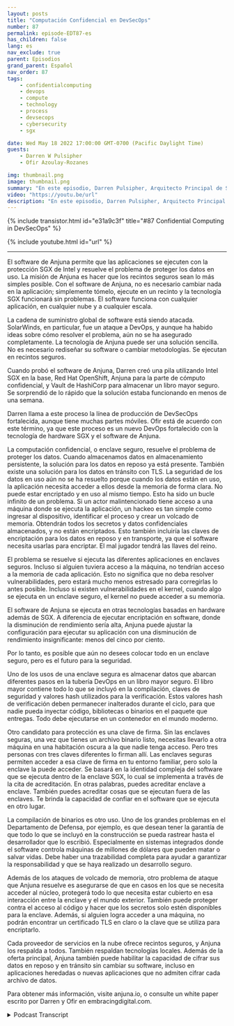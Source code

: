 ```yaml
---
layout: posts
title: "Computación Confidencial en DevSecOps"
number: 87
permalink: episode-EDT87-es
has_children: false
lang: es
nav_exclude: true
parent: Episodios
grand_parent: Español
nav_order: 87
tags:
    - confidentialcomputing
    - devops
    - compute
    - technology
    - process
    - devsecops
    - cybersecurity
    - sgx

date: Wed May 18 2022 17:00:00 GMT-0700 (Pacific Daylight Time)
guests:
    - Darren W Pulsipher
    - Ofir Azoulay-Rozanes

img: thumbnail.png
image: thumbnail.png
summary: "En este episodio, Darren Pulsipher, Arquitecto Principal de Soluciones de Intel, y Ofir Azoulay-Rozanes, Director de Gestión de Productos de Anjuna, discuten las soluciones de Anjuna para la computación confidencial en el ciclo de vida del DevOps."
video: "https://youtu.be/url"
description: "En este episodio, Darren Pulsipher, Arquitecto Principal de Soluciones de Intel, y Ofir Azoulay-Rozanes, Director de Gestión de Productos de Anjuna, discuten las soluciones de Anjuna para la computación confidencial en el ciclo de vida del DevOps."
---
```


<div>
{% include transistor.html id="e31a9c3f" title="#87 Confidential Computing in DevSecOps" %}

{% include youtube.html id="url" %}
</div>

---

El software de Anjuna permite que las aplicaciones se ejecuten con la protección SGX de Intel y resuelve el problema de proteger los datos en uso. La misión de Anjuna es hacer que los recintos seguros sean lo más simples posible. Con el software de Anjuna, no es necesario cambiar nada en la aplicación; simplemente tómelo, ejecute en un recinto y la tecnología SGX funcionará sin problemas. El software funciona con cualquier aplicación, en cualquier nube y a cualquier escala.

La cadena de suministro global de software está siendo atacada. SolarWinds, en particular, fue un ataque a DevOps, y aunque ha habido ideas sobre cómo resolver el problema, aún no se ha asegurado completamente. La tecnología de Anjuna puede ser una solución sencilla. No es necesario rediseñar su software o cambiar metodologías. Se ejecutan en recintos seguros.

Cuando probó el software de Anjuna, Darren creó una pila utilizando Intel SGX en la base, Red Hat OpenShift, Anjuna para la parte de cómputo confidencial, y Vault de HashiCorp para almacenar un libro mayor seguro. Se sorprendió de lo rápido que la solución estaba funcionando en menos de una semana.

Darren llama a este proceso la línea de producción de DevSecOps fortalecida, aunque tiene muchas partes móviles. Ofir está de acuerdo con este término, ya que este proceso es un nuevo DevOps fortalecido con la tecnología de hardware SGX y el software de Anjuna.

La computación confidencial, o enclave seguro, resuelve el problema de proteger los datos. Cuando almacenamos datos en almacenamiento persistente, la solución para los datos en reposo ya está presente. También existe una solución para los datos en tránsito con TLS. La seguridad de los datos en uso aún no se ha resuelto porque cuando los datos están en uso, la aplicación necesita acceder a ellos desde la memoria de forma clara. No puede estar encriptado y en uso al mismo tiempo. Esto ha sido un bucle infinito de un problema. Si un actor malintencionado tiene acceso a una máquina donde se ejecuta la aplicación, un hackeo es tan simple como ingresar al dispositivo, identificar el proceso y crear un volcado de memoria. Obtendrán todos los secretos y datos confidenciales almacenados, y no están encriptados. Esto también incluiría las claves de encriptación para los datos en reposo y en transporte, ya que el software necesita usarlas para encriptar. El mal jugador tendrá las llaves del reino.

El problema se resuelve si ejecuta las diferentes aplicaciones en enclaves seguros. Incluso si alguien tuviera acceso a la máquina, no tendrían acceso a la memoria de cada aplicación. Esto no significa que no deba resolver vulnerabilidades, pero estará mucho menos estresado para corregirlas lo antes posible. Incluso si existen vulnerabilidades en el kernel, cuando algo se ejecuta en un enclave seguro, el kernel no puede acceder a su memoria.

El software de Anjuna se ejecuta en otras tecnologías basadas en hardware además de SGX. A diferencia de ejecutar encriptación en software, donde la disminución de rendimiento sería alta, Anjuna puede ajustar la configuración para ejecutar su aplicación con una disminución de rendimiento insignificante: menos del cinco por ciento.

Por lo tanto, es posible que aún no desees colocar todo en un enclave seguro, pero es el futuro para la seguridad.

Uno de los usos de una enclave segura es almacenar datos que abarcan diferentes pasos en la tubería DevOps en un libro mayor seguro. El libro mayor contiene todo lo que se incluyó en la compilación, claves de seguridad y valores hash utilizados para la verificación. Estos valores hash de verificación deben permanecer inalterados durante el ciclo, para que nadie pueda inyectar código, bibliotecas o binarios en el paquete que entregas. Todo debe ejecutarse en un contenedor en el mundo moderno.

Otro candidato para protección es una clave de firma. Sin las enclaves seguras, una vez que tienes un archivo binario listo, necesitas llevarlo a otra máquina en una habitación oscura a la que nadie tenga acceso. Pero tres personas con tres claves diferentes lo firman allí. Las enclaves seguras permiten acceder a esa clave de firma en tu entorno familiar, pero solo la enclave la puede acceder. Se basará en la identidad compleja del software que se ejecuta dentro de la enclave SGX, lo cual se implementa a través de la cita de acreditación. En otras palabras, puedes acreditar enclave a enclave. También puedes acreditar cosas que se ejecutan fuera de las enclaves. Te brinda la capacidad de confiar en el software que se ejecuta en otro lugar.

La compilación de binarios es otro uso. Uno de los grandes problemas en el Departamento de Defensa, por ejemplo, es que desean tener la garantía de que todo lo que se incluyó en la construcción se pueda rastrear hasta el desarrollador que lo escribió. Especialmente en sistemas integrados donde el software controla máquinas de millones de dólares que pueden matar o salvar vidas. Debe haber una trazabilidad completa para ayudar a garantizar la responsabilidad y que se haya realizado un desarrollo seguro.

Además de los ataques de volcado de memoria, otro problema de ataque que Anjuna resuelve es asegurarse de que en casos en los que se necesita acceder al núcleo, protegerá todo lo que necesita estar cubierto en esa interacción entre la enclave y el mundo exterior. También puede proteger contra el acceso al código y hacer que los secretos solo estén disponibles para la enclave. Además, si alguien logra acceder a una máquina, no podrán encontrar un certificado TLS en claro o la clave que se utiliza para encriptarlo.

Cada proveedor de servicios en la nube ofrece recintos seguros, y Anjuna los respalda a todos. También respaldan tecnologías locales. Además de la oferta principal, Anjuna también puede habilitar la capacidad de cifrar sus datos en reposo y en tránsito sin cambiar su software, incluso en aplicaciones heredadas o nuevas aplicaciones que no admiten cifrar cada archivo de datos.

Para obtener más información, visite anjuna.io, o consulte un white paper escrito por Darren y Ofir en embracingdigital.com.



<details>
<summary> Podcast Transcript </summary>

<p></p>

</details>
